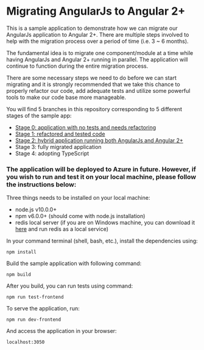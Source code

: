 # Migrating AngularJs to Angular 2+

This is a sample application to demonstrate how we can migrate our AngularJs application to Angular 2+. There are multiple steps involved to help with the migration process over a period of time (i.e. 3 ~ 6 months).

The fundamental idea is to migrate one component/module at a time while having AngularJs and Angular 2+ running in parallel. The application will continue to function during the entire migration process.

There are some necessary steps we need to do before we can start migrating and it is strongly recommended that we take this chance to properly refactor our code, add adequate tests and utilize some powerful tools to make our code base more manageable.

You will find 5 branches in this repository corresponding to 5 different stages of the sample app:

* [Stage 0: application with no tests and needs refactoring][Stage 0]
* [Stage 1: refactored and tested code][Stage 1]
* [Stage 2: hybrid application running both AngularJs and Angular 2+][Stage 2]
* Stage 3: fully migrated application
* Stage 4: adopting TypeScript

[Stage 0]: https://github.com/yizhangflynn/Angularjs-Angular-Migration/tree/Stage-0-application-with-no-tests-and-needs-refactoring
[Stage 1]: https://github.com/yizhangflynn/Angularjs-Angular-Migration/tree/Stage-1-refactored-and-tested-code
[Stage 2]: https://github.com/yizhangflynn/Angularjs-Angular-Migration/tree/Stage-2-hybrid-application-running-both-AngularJs-and-Angular-2+

### The application will be deployed to Azure in future. However, if you wish to run and test it on your local machine, please follow the instructions below:

Three things needs to be installed on your local machine:
* node.js v10.0.0+
* npm v6.0.0+ (should come with node.js installation)
* redis local server (if you are on Windows machine, you can download it [here](https://github.com/MicrosoftArchive/redis/releases) and run redis as a local service)

In your command terminal (shell, bash, etc.), install the dependencies using:
```
npm install
```
Build the sample application with following command:
```
npm build
```
After you build, you can run tests using command:
```
npm run test-frontend
```
To serve the application, run:
```
npm run dev-frontend
```
And access the application in your browser:
```
localhost:3050
```
